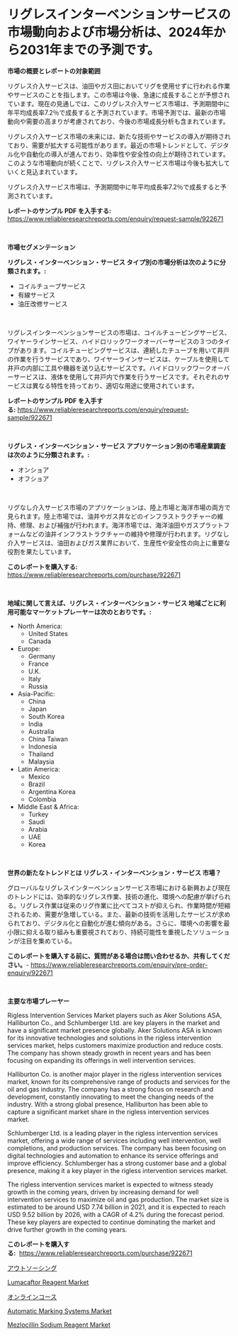 <p><h1>リグレスインターベンションサービスの市場動向および市場分析は、2024年から2031年までの予測です。</h1></p><p><strong>市場の概要とレポートの対象範囲</strong></p>
<p><p>リグレス介入サービスは、油田やガス田においてリグを使用せずに行われる作業やサービスのことを指します。この市場は今後、急速に成長することが予想されています。現在の見通しでは、このリグレス介入サービス市場は、予測期間中に年平均成長率7.2％で成長すると予測されています。市場予測では、最新の市場動向や需要の高まりが考慮されており、今後の市場成長分析も含まれています。</p><p>リグレス介入サービス市場の未来には、新たな技術やサービスの導入が期待されており、需要が拡大する可能性があります。最近の市場トレンドとして、デジタル化や自動化の導入が進んでおり、効率性や安全性の向上が期待されています。このような市場動向が続くことで、リグレス介入サービス市場は今後も拡大していくと見込まれています。</p><p>リグレス介入サービス市場は、予測期間中に年平均成長率7.2％で成長すると予測されています。</p></p>
<p><strong>レポートのサンプル PDF を入手する:</strong> <a href="https://www.reliableresearchreports.com/enquiry/request-sample/922671">https://www.reliableresearchreports.com/enquiry/request-sample/922671</a></p>
<p>&nbsp;</p>
<p><strong>市場セグメンテーション</strong></p>
<p><strong>リグレス・インターベンション・サービス タイプ別の市場分析は次のように分類されます。:</strong></p>
<p><ul><li>コイルチューブサービス</li><li>有線サービス</li><li>油圧改修サービス</li></ul></p>
<p>&nbsp;</p>
<p><p>リグレスインターベンションサービスの市場は、コイルチュービングサービス、ワイヤーラインサービス、ハイドロリックワークオーバーサービスの３つのタイプがあります。コイルチュービングサービスは、連続したチューブを用いて井戸の作業を行うサービスであり、ワイヤーラインサービスは、ケーブルを使用して井戸の内部に工具や機器を送り込むサービスです。ハイドロリックワークオーバーサービスは、液体を使用して井戸内で作業を行うサービスです。それぞれのサービスは異なる特性を持っており、適切な用途に使用されています。</p></p>
<p><strong>レポートのサンプル PDF を入手する:</strong>&nbsp;<a href="https://www.reliableresearchreports.com/enquiry/request-sample/922671">https://www.reliableresearchreports.com/enquiry/request-sample/922671</a></p>
<p>&nbsp;</p>
<p><strong> リグレス・インターベンション・サービス アプリケーション別の市場産業調査は次のように分類されます。:</strong></p>
<p><ul><li>オンショア</li><li>オフショア</li></ul></p>
<p>&nbsp;</p>
<p><p>リグなし介入サービス市場のアプリケーションは、陸上市場と海洋市場の両方で見られます。陸上市場では、油井やガス井などのインフラストラクチャーの維持、修理、および補強が行われます。海洋市場では、海洋油田やガスプラットフォームなどの油井インフラストラクチャーの維持や修理が行われます。リグなし介入サービスは、油田およびガス業界において、生産性や安全性の向上に重要な役割を果たしています。</p></p>
<p><strong>このレポートを購入する:</strong>&nbsp; <a href="https://www.reliableresearchreports.com/purchase/922671">https://www.reliableresearchreports.com/purchase/922671</a></p>
<p>&nbsp;</p>
<p><strong>地域に関して言えば、リグレス・インターベンション・サービス 地域ごとに利用可能なマーケットプレーヤーは次のとおりです。:</strong></p>
<p><ul>
    <li>
        North America:
        <ul>
            <li>United States</li>
            <li>Canada</li>
        </ul>
    </li>
    <li>
        Europe:
        <ul>
            <li>Germany</li>
            <li>France</li>
            <li>U.K.</li>
            <li>Italy</li>
            <li>Russia</li>
        </ul>
    </li>
    <li>
        Asia-Pacific:
        <ul>
            <li>China</li>
            <li>Japan</li>
            <li>South Korea</li>
            <li>India</li>
            <li>Australia</li>
            <li>China Taiwan</li>
            <li>Indonesia</li>
            <li>Thailand</li>
            <li>Malaysia</li>
        </ul>
    </li>
    <li>
        Latin America:
        <ul>
            <li>Mexico</li>
            <li>Brazil</li>
            <li>Argentina Korea</li>
            <li>Colombia</li>
        </ul>
    </li>
    <li>
        Middle East & Africa:
        <ul>
            <li>Turkey</li>
            <li>Saudi</li>
            <li>Arabia</li>
            <li>UAE</li>
            <li>Korea</li>
        </ul>
    </li>
    </ul></p>
<p>&nbsp;</p>
<p><strong>世界の新たなトレンドとは リグレス・インターベンション・サービス 市場？</strong></p>
<p><p>グローバルなリグレスインターベンションサービス市場における新興および現在のトレンドには、効率的なリグレス作業、技術の進化、環境への配慮が挙げられる。リグレス作業は従来のリグ作業に比べてコストが抑えられ、作業時間が短縮されるため、需要が急増している。また、最新の技術を活用したサービスが求められており、デジタル化と自動化が進む傾向がある。さらに、環境への影響を最小限に抑える取り組みも重要視されており、持続可能性を重視したソリューションが注目を集めている。</p></p>
<p><strong>このレポートを購入する前に、質問がある場合は問い合わせるか、共有してください。</strong>- <a href="https://www.reliableresearchreports.com/enquiry/pre-order-enquiry/922671">https://www.reliableresearchreports.com/enquiry/pre-order-enquiry/922671</a></p>
<p>&nbsp;</p>
<p><strong>主要な市場プレーヤー</strong></p>
<p><p>Rigless Intervention Services Market players such as Aker Solutions ASA, Halliburton Co., and Schlumberger Ltd. are key players in the market and have a significant market presence globally. Aker Solutions ASA is known for its innovative technologies and solutions in the rigless intervention services market, helps customers maximize production and reduce costs. The company has shown steady growth in recent years and has been focusing on expanding its offerings in well intervention services.</p><p>Halliburton Co. is another major player in the rigless intervention services market, known for its comprehensive range of products and services for the oil and gas industry. The company has a strong focus on research and development, constantly innovating to meet the changing needs of the industry. With a strong global presence, Halliburton has been able to capture a significant market share in the rigless intervention services market.</p><p>Schlumberger Ltd. is a leading player in the rigless intervention services market, offering a wide range of services including well intervention, well completions, and production services. The company has been focusing on digital technologies and automation to enhance its service offerings and improve efficiency. Schlumberger has a strong customer base and a global presence, making it a key player in the rigless intervention services market.</p><p>The rigless intervention services market is expected to witness steady growth in the coming years, driven by increasing demand for well intervention services to maximize oil and gas production. The market size is estimated to be around USD 7.74 billion in 2021, and it is expected to reach USD 9.52 billion by 2026, with a CAGR of 4.2% during the forecast period. These key players are expected to continue dominating the market and drive further growth in the coming years.</p></p>
<p><strong>このレポートを購入する:</strong>&nbsp;&nbsp;<a href="https://www.reliableresearchreports.com/purchase/922671">https://www.reliableresearchreports.com/purchase/922671</a></p>
<p><p><a href="https://github.com/mohamedbakry57/Market-Research-Report-List-2/blob/main/6536824182545.md">アウトソーシング</a></p><p><a href="https://github.com/jaidynmorantestelletmjzya/Market-Research-Report-List-1/blob/main/lumacaftor-reagent-market.md">Lumacaftor Reagent Market</a></p><p><a href="https://github.com/lababdou/Market-Research-Report-List-2/blob/main/9446599182546.md">オンラインコース</a></p><p><a href="https://issuu.com/reportprime-2/docs/automatic-marking-systems-market-size-2030.pptx">Automatic Marking Systems Market</a></p><p><a href="https://github.com/juniordelafrance/Market-Research-Report-List-2/blob/main/mezlocillin-sodium-reagent-market.md">Mezlocillin Sodium Reagent Market</a></p></p>